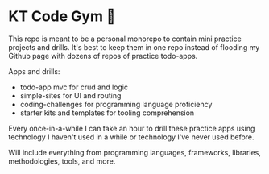 # KT Code Gym 🥋

This repo is meant to be a personal monorepo to contain mini practice projects and drills. It's best to keep them in one repo instead of flooding my Github page with dozens of repos of practice todo-apps.

Apps and drills:
* todo-app mvc for crud and logic
* simple-sites for UI and routing
* coding-challenges for programming language proficiency
* starter kits and templates for tooling comprehension

Every once-in-a-while I can take an hour to drill these practice apps using technology I haven't used in a while or technology I've never used before.

Will include everything from programming languages, frameworks, libraries, methodologies, tools, and more.
